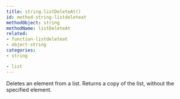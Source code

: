 ```yaml
---
title: string.listDeleteAt()
id: method-string-listdeleteat
methodObject: string
methodName: listDeleteAt
related:
- function-listdeleteat
- object-string
categories:
- string

- list
---
```


Deletes an element from a list.
Returns a copy of the list, without the specified element.